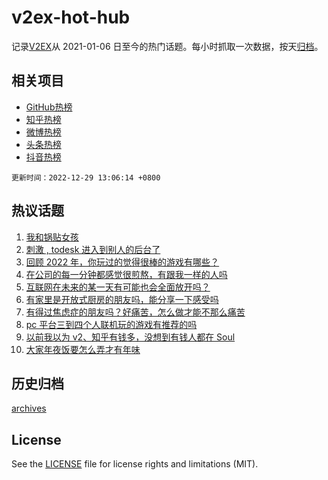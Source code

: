 # v2ex-hot-hub

 记录[V2EX](https://www.v2ex.com/)从 2021-01-06 日至今的热门话题。每小时抓取一次数据，按天[归档](archives)。
 
 ## 相关项目

- [GitHub热榜](https://github.com/snaildev/github-hot-hub)
- [知乎热榜](https://github.com/snaildev/zhihu-hot-hub)
- [微博热榜](https://github.com/snaildev/weibo-hot-hub)
- [头条热榜](https://github.com/snaildev/toutiao-hot-hub)
- [抖音热榜](https://github.com/snaildev/douyin-hot-hub)


 `更新时间：2022-12-29 13:06:14 +0800`

## 热议话题

1. [我和锅贴女孩](https://www.v2ex.com/t/905285)
1. [刺激 , todesk 进入到别人的后台了](https://www.v2ex.com/t/905159)
1. [回顾 2022 年，你玩过的觉得很棒的游戏有哪些？](https://www.v2ex.com/t/905169)
1. [在公司的每一分钟都感觉很煎熬，有跟我一样的人吗](https://www.v2ex.com/t/905208)
1. [互联网在未来的某一天有可能也会全面放开吗？](https://www.v2ex.com/t/905258)
1. [有家里是开放式厨房的朋友吗，能分享一下感受吗](https://www.v2ex.com/t/905213)
1. [有得过焦虑症的朋友吗？好痛苦，怎么做才能不那么痛苦](https://www.v2ex.com/t/905136)
1. [pc 平台三到四个人联机玩的游戏有推荐的吗](https://www.v2ex.com/t/905157)
1. [以前我以为 v2、知乎有钱多，没想到有钱人都在 Soul](https://www.v2ex.com/t/905271)
1. [大家年夜饭要怎么弄才有年味](https://www.v2ex.com/t/905178)

## 历史归档

[archives](archives)

## License

See the [LICENSE](LICENSE) file for license rights and limitations (MIT).
